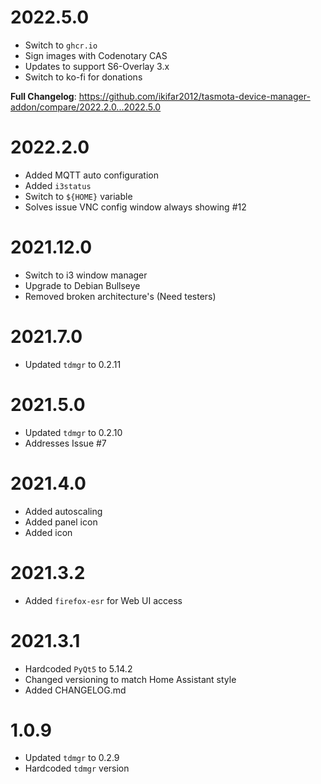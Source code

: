 # 2022.5.0

- Switch to `ghcr.io`
- Sign images with Codenotary CAS
- Updates to support S6-Overlay 3.x
- Switch to ko-fi for donations
  
**Full Changelog**: https://github.com/ikifar2012/tasmota-device-manager-addon/compare/2022.2.0...2022.5.0

# 2022.2.0

- Added MQTT auto configuration
- Added `i3status`
- Switch to `${HOME}` variable
- Solves issue VNC config window always showing #12

# 2021.12.0

- Switch to i3 window manager
- Upgrade to Debian Bullseye
- Removed broken architecture's (Need testers)

# 2021.7.0

- Updated `tdmgr` to 0.2.11

# 2021.5.0

- Updated `tdmgr` to 0.2.10
- Addresses Issue #7

# 2021.4.0

- Added autoscaling
- Added panel icon
- Added icon

# 2021.3.2

- Added `firefox-esr` for Web UI access

# 2021.3.1

- Hardcoded `PyQt5` to 5.14.2
- Changed versioning to match Home Assistant style
- Added CHANGELOG.md

# 1.0.9

- Updated `tdmgr` to 0.2.9
- Hardcoded `tdmgr` version
